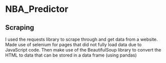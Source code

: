 # NBA_Predictor

## Scraping
I used the requests library to scrape through and get data from a website. Made use of selenium for pages that did not fully load data due to JavaScript code. <be >
Then make use of the BeautifulSoup library to convert the HTML to data that can be stored in a data frame (using pandas)

